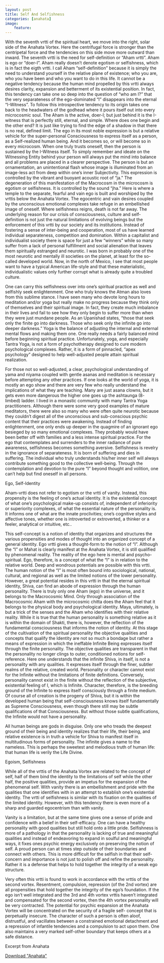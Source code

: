 ```yaml
---
layout: post
title: Self And Selfishness
categories: [anahata] 
image:
    feature: 
--- 
```

With the seventh vrtti of the spiritual heart, we move into the right, solar side of the Anahata Vortex. Here the centrifugal force is stronger than the centripetal force and the tendencies on this side move more outward than inward. The seventh vrtti is the need for self-definition or “Aham vrtti”. Aham is ego or “doer-I”. Aham really doesn’t denote egotism or selfishness, which is in fact the eigth vrtti. I call Aham “self-definition” because it is simply the need to understand yourself in the relative plane of existence; who you are, who you have been and who you want to do in this life. It cannot be a negative tendency because the human mind propelled by this vrtti always desires clarity, expansion and betterment of its existential position. In fact, this tendency can take one so deep into the question of “who am I?” that the very separateness of the ego-dominated “I” disappears into the eternal “I-Witness”. To follow this introspective tendency to its origin takes one back to the headwaters of the godhead where it pours itself out into every microcosmic soul. The Aham is the active, doer-I; but just behind it is the I-witness that is perfectly still, eternal, and simple. Where does one begin and the other end? It is just like trying to find the edge of a shadow in that there is no real, defined limit. The ego in its most noble expression is but a relative vehicle for the super-personal Consciousness to express itself as a person, as a Self-realized human being. And it becomes so, or will become so in every microcosm. When one truly trusts oneself, then the person is sustained by the I-Witness itself. To simply remember and ideate on the Witnessing Entity behind your person will always put the mind into balance and all problems are placed in a clearer perspective. The person is but an ornamentation, an unintentional flash whose image is illuminated from an image-less act from deep within one’s inner Subjectivity. This expression is controlled by the vibrant and buoyant acoustic root of “ja.” The degeneration of this manifestation of the Macrocosm in the microcosm is egotism or selfishness. It is controlled by the sound “jha.” Here is where a temple to the separate, fearful and vain ego is built and worshiped by the vrttis below the Anahata Vortex. The egocentric and vain desires coupled by the unconscious emotional complexes take refuge in an embellished image of oneself. Where selfishness reigns, death is not far away. The underlying reason for our crisis of consciousness, culture and self-definition is not just the natural limitations of evolving beings but the enforcement of this vrtti by our society and its institutions. Instead of fostering a sense of inter-being and cooperation, most of us have learned individual separateness, competition and domination. Within a capitalist and individualist society there is space for just a few “winners” while so many suffer from a lack of personal fulfillment and social alienation that leaves them spiritually estranged and neurotic. I was born in probably one of the most neurotic and mentally ill societies on the planet, at least for the so-called developed world. Now, in the north of Mexico, I see that most people want to have a typical American life-style and that these materialistic, individualistic values only further corrupt what is already quite a troubled culture.

One can carry this selfishness over into one’s spiritual practice as well and selfishly seek enlightenment. One who truly knows the Atman also loves from this sublime stance. I have seen many who devote long hours to meditation and/or yoga but really make no progress because they think only of themselves and their spiritual image. In fact, they create much imbalance in their lives and fail to see how they only begin to suffer more than when they were just mundane people. As an Upanishad states, “those that seek only the finite go into darkness. Those who seek only the infinite go into deeper darkness.” Yoga is the balance of adjusting the internal and external mental flows and making them one. One really needs a fairly balanced mind before beginning spiritual practice. Unfortunately, yoga, and especially Tantra Yoga, is not a form of psychotherapy designed to cure modern psychological complexes. Rather, it is a form of pinnacled, “apex psychology” designed to help well-adjusted people attain spiritual realization.

For those not so well-adjusted, a clear, psychological understanding of yama and niyama coupled with gentle asanas and meditation is necessary before attempting any other practices. If one looks at the world of yoga, it is mostly an ego show and there are very few who really understand the implications of what they are teaching. Many are just asana clowns, but it gets even more dangerous the higher one goes up the ashtaunga (8- limbed) ladder. I lived in a monastic community with many Tantra Yoga practitioners. Although there were some very good examples of mature meditators, there were also so many who were often quite neurotic because they couldn’t digest all of the unconscious and sub-conscious psychic content that their practices were awakening. Instead of finding enlightenment, one only ends up deeper in the quagmire of an ignorant ego besieged by so many emotional complexes. They probably would have been better off with families and a less intense spiritual practice. For the ego that contemplates and surrenders to the inner radiance of pure awareness, selfishness becomes something aversive. Selfishness is revelry in the ignorance of separateness. It is born of suffering and dies in suffering. The individual who truly understands his/her inner self will always contribute something good to the collective well-being. Through the contemplation and devotion to the pure “I” beyond thought and volition, one can’t help but find oneself in all persons.

Ego, Self-Identity

Aham-vrtti does not refer to egotism or the vrtti of vanity. Instead, this propensity is the feeling of one’s actual identity. It is the existential concept of what one’s psychological make-up consists of, independent of inferiority or superiority complexes, of what the essential nature of the personality is. It informs one of what are the innate proclivities; one’s cognitive styles and affective tones, whether one is introverted or extroverted, a thinker or a feeler, analytical or intuitive, etc..

This self-concept is a notion of identity that organizes and structures the various propensities and modes of thought into an organized concept of a general identity. Ego vrtti gives a thought-form to the notion of “I”. Although the “I” or Mahat is clearly manifest at the Anahata Vortex, it is still qualified by phenomenal reality. The reality of the ego here is mental and psycho-spiritual. Ego, therefore, is a concept of what the “I” is in relation to the relative world. Deep and wondrous potentials are possible with this vrtti. The human notion of the “I” is most often bound into sociological, national, cultural, and regional as well as the limited notions of the lower personality. However, a great potential resides in this vrtti in that the eternal spiritual identity, Shiva, can find an abode of expression through the human personality. There is truly only one Aham (ego) in the universe, and it belongs to the Macrocosmic Mind. Only through association of the Macrocosmic Aham with the microcosmic chitta does the Aham feel that it belongs to the physical body and psychological identity. Maya, ultimately, is but a trick of the senses and the Aham who identifies with their relative reality. While it is true that the human personality is something relative as it is within the domain of Shakti, there is, however, the reflection of the fundamental consciousness that informs the notion of identity. At this stage of the cultivation of the spiritual personality the objective qualities and concepts that qualify the Identity are not so much a bondage but rather a means of expression in which the ineffable Infinite Being expresses itself through the finite personality. The objective qualities are transparent in that the personality no longer clings to outer, conditioned notions for self- reference. Here one understands that the infinite Shiva, in itself, is not a personality with any qualities. It expresses itself through the finer, subtler realms of the relative, created world. Personality or character cannot exist for the Infinite without the limitations of finite definitions. Conversely, personality cannot exist in the finite without the reflection of the subjective, existential feeling of I, which is Infinite. Character, therefore, is the breeding ground of the Infinite to express itself consciously through a finite medium. Of course all of creation is the progeny of Shiva, but it is within the developed human being that self-consciousness knows itself fundamentally as Supreme Consciousness, even though there still may be subtle qualifications of that Consciousness. But without those subtle qualifications, the Infinite would not have a personality.

All human beings are gods in disguise. Only one who treads the deepest ground of their being and identity realizes that their life, their being, and relative existence is in truth a vehicle for Shiva to manifest itself in multitudinous forms of personality. The infinite gives a name to the nameless. This is perhaps the sweetest and melodious truth of human life: that human life is verily the Life Divine.

Egoism, Selfishness

While all of the vrttis of the Anahata Vortex are related to the concept of self, half of them bind the identity to the limitations of self while the other half, the positive qualities, provide an impetus for the expansion of the phenomenal self. With vanity there is an embellishment and pride with the qualities that one identifies with in an attempt to establish one’s existential identity. The vrtti of selfishness is similar with its fixation on the qualities of the limited identity. However, with this tendency there is even more of a sharp and guarded egocentrism than with vanity.

Vanity is a limitation, but at the same time gives one a sense of pride and confidence with a belief in their self-efficacy. One can have a healthy personality with good qualities but still hold onto a little pride. Selfishness is more of a pathology in that the personality is lacking of true and meaningful qualities and instead of endeavoring to expand in soulful and meaningful ways, it fixes ones psychic energy exclusively on preserving the notion of self. A proud person can at times step outside of their boundaries and connect with others. This is more difficult for the selfish in that their self-concern and importance is not just to polish off and refine the personality. Rather it is a defense that helps to hold together the integrity of a weak ego structure.

Very often this vrtti is found to work in accordance with the vrttis of the second vortex. Resentment, compulsion, repression (of the 2nd vortex) are all propensities that hold together the integrity of the ego’s foundation. If the ego isn’t well integrated and the 3rd and 4th vortex vrttis haven’t integrated and compensated for the second vortex, then the 4th vortex personality will be very contracted. The potential for psychic expansion at the Anahata Vortex will be concentrated on the security of a fragile self- concept that is perpetually insecure. The character of such a person is often aloof, distrustful, and vacillates between a constrained emotional detachment and a repression of infantile tendencies and a compulsion to act upon them. One also maintains a very marked self-other boundary that keeps others at a safe distance.

Excerpt from Anahata

  <a href="https://quetzalwill.github.io/quetzalwill/anahata.pdf">Download "Anahata"</a>


